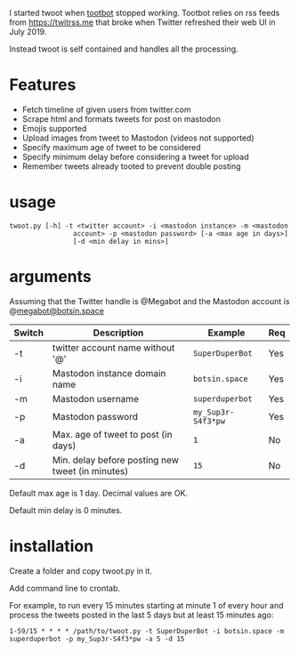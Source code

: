 I started twoot when [tootbot](https://github.com/cquest/tootbot)
stopped working. Tootbot relies on rss feeds from https://twitrss.me
that broke when Twitter refreshed their web UI in July 2019.

Instead twoot is self contained and handles all the processing.  

# Features

* Fetch timeline of given users from twitter.com
* Scrape html and formats tweets for post on mastodon
* Emojis supported
* Upload images from tweet to Mastodon (videos not supported)
* Specify maximum age of tweet to be considered
* Specify minimum delay before considering a tweet for upload
* Remember tweets already tooted to prevent double posting

# usage

```
twoot.py [-h] -t <twitter account> -i <mastodon instance> -m <mastodon
                account> -p <mastodon password> [-a <max age in days>]
                [-d <min delay in mins>]
```

# arguments

Assuming that the Twitter handle is @Megabot and the Mastodon account
is @megabot@botsin.space

|Switch |Description                                       | Example            | Req |
|-------|--------------------------------------------------|--------------------|-----|
| -t    | twitter account name without '@'                 | `SuperDuperBot`    | Yes |
| -i    | Mastodon instance domain name                    | `botsin.space`     | Yes |
| -m    | Mastodon username                                | `superduperbot`    | Yes |
| -p    | Mastodon password                                | `my_Sup3r-S4f3*pw` | Yes |
| -a    | Max. age of tweet to post (in days)              | `1`                | No  |
| -d    | Min. delay before posting new tweet (in minutes) | `15`               | No  |

Default max age is 1 day. Decimal values are OK.

Default min delay is 0 minutes.

# installation

Create a folder and copy twoot.py in it.

Add command line to crontab.

For example, to run every 15 minutes starting at minute 1 of every hour
and process the tweets posted in the last 5 days but at least 15 minutes
ago:

```
1-59/15 * * * * /path/to/twoot.py -t SuperDuperBot -i botsin.space -m superduperbot -p my_Sup3r-S4f3*pw -a 5 -d 15
```